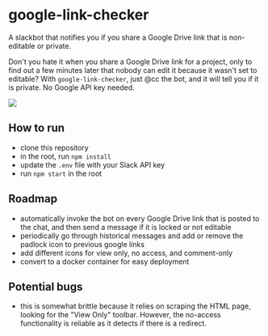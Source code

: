 # google-link-checker
A slackbot that notifies you if you share a Google Drive link that is non-editable or private.

Don't you hate it when you share a Google Drive link for a project, only to find out a few minutes later that nobody can edit it because it wasn't set to editable? With `google-link-checker`, just @cc the bot, and it will tell you if it is private. No Google API key needed.

![](https://i.imgur.com/pqoXqkS.png)

## How to run

- clone this repository
- in the root, run `npm install`
- update the `.env` file with your Slack API key
- run `npm start` in the root

## Roadmap

- automatically invoke the bot on every Google Drive link that is posted to the chat, and then send a message if it is locked or not editable
- periodically go through historical messages and add or remove the padlock icon to previous google links
- add different icons for view only, no access, and comment-only
- convert to a docker container for easy deployment

## Potential bugs

- this is somewhat brittle because it relies on scraping the HTML page, looking for the "View Only" toolbar. However, the no-access functionality is reliable as it detects if there is a redirect.
